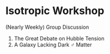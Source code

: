 # Isotropic Workshop
(Nearly Weekly) Group Discussion

1. The Great Debate on Hubble Tension
2. A Galaxy Lacking Dark ♂ Matter